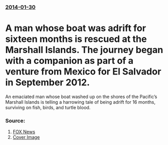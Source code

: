 ### [2014-01-30](/news/2014/01/30/index.md)

# A man whose boat was adrift for sixteen months is rescued at the Marshall Islands. The journey began with a companion as part of a venture from Mexico for El Salvador in September 2012. 

An emaciated man whose boat washed up on the shores of the Pacific’s Marshall Islands is telling a harrowing tale of being adrift for 16 months, surviving on fish, birds, and turtle blood.


### Source:

1. [FOX News](http://www.foxnews.com/world/2014/01/31/man-washed-up-on-boat-on-marshall-islands-says-been-adrift-16-months/?intcmp=HPBucket)
1. [Cover Image](http://www.foxnews.com/content/dam/fox-news/logo/og-fn-foxnews.jpg)
